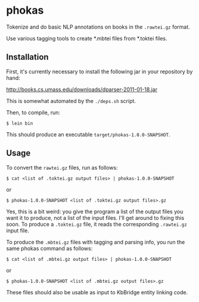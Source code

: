 # phokas

Tokenize and do basic NLP annotations on books in the `.rawtei.gz`
format. 

Use various tagging tools to create \*.mbtei files from \*.toktei files.

## Installation

First, it's currently necessary to install the following jar in your
repository by hand:

http://books.cs.umass.edu/downloads/dparser-2011-01-18.jar

This is somewhat automated by the ``./deps.sh`` script.

Then, to compile, run:

    $ lein bin

This should produce an executable `target/phokas-1.0.0-SNAPSHOT`.

## Usage

To convert the `rawtei.gz` files, run as follows:

    $ cat <list of .toktei.gz output files> | phokas-1.0.0-SNAPSHOT

or

    $ phokas-1.0.0-SNAPSHOT <list of .toktei.gz output files>.gz

Yes, this is a bit weird: you give the program a list of the output
files you want it to produce, not a list of the input files.  I'll get
around to fixing this soon.  To produce a `.toktei.gz` file, it reads
the corresponding `.rawtei.gz` input file.

To produce the `.mbtei.gz` files with tagging and parsing info, you
run the same phokas command as follows:

    $ cat <list of .mbtei.gz output files> | phokas-1.0.0-SNAPSHOT

or

    $ phokas-1.0.0-SNAPSHOT <list of .mbtei.gz output files>.gz

These files should also be usable as input to KbBridge entity linking
code.
